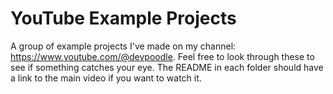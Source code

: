 # YouTube Example Projects
A group of example projects I've made on my channel: https://www.youtube.com/@devpoodle.
Feel free to look through these to see if something catches your eye. The README in each folder should have a link to the main video if you want to watch it.
